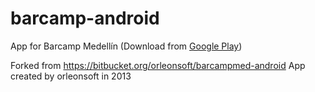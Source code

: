 barcamp-android
===============

App for Barcamp Medellín (Download from [Google Play](https://play.google.com/store/apps/details?id=com.barcampmed))

Forked from https://bitbucket.org/orleonsoft/barcampmed-android App created by orleonsoft in 2013
